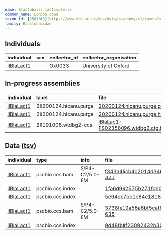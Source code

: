 ```yaml
---
name: Blastobasis lacticolella
common_name: London dowd
taxon_id: [2561016](https://www.ebi.ac.uk/ena/data/taxonomy/v1/taxon/tax-id/2561016)order: Lepidoptera
family: Blastobasidae
---
```


## Individuals:

| individual | sex | collector_id | collector_organisation |
| :--------- | :-: | :----------- | :--------------------- |
| [ilBlaLact1](ilBlaLact1.md) |  | Ox0033 | University of Oxford |

## In-progress assemblies

| individual | label | file |
| :--------- | :---- | :--- |
| [ilBlaLact1](ilBlaLact1.md) | 20200124.hicanu.purge | [20200124.hicanu.purge.prim.fasta.gz](https://darwin.cog.sanger.ac.uk/insects/Blastobasis_lacticolella/ilBlaLact1/assemblies/working/20200124.hicanu.purge/20200124.hicanu.purge.prim.fasta.gz) |
| [ilBlaLact1](ilBlaLact1.md) | 20200124.hicanu.purge | [20200124.hicanu.purge.htig.fasta.gz](https://darwin.cog.sanger.ac.uk/insects/Blastobasis_lacticolella/ilBlaLact1/assemblies/working/20200124.hicanu.purge/20200124.hicanu.purge.htig.fasta.gz) |
| [ilBlaLact1](ilBlaLact1.md) | 20191006.wtdbg2-ccs | [iBlaLac1-FS02358096.wtdbg2.ctg.fasta.gz](https://darwin.cog.sanger.ac.uk/insects/Blastobasis_lacticolella/ilBlaLact1/assemblies/working/20191006.wtdbg2-ccs/iBlaLac1-FS02358096.wtdbg2.ctg.fasta.gz) |

## Data ([tsv](Blastobasis_lacticolella_data.tsv))

| individual | type | info | file |
| :--------- | :--- | :--- | :--- |
| [ilBlaLact1](ilBlaLact1.md) | pacbio.ccs.bam | S/P4-C2/5.0-8M | [f343a45cb4c2014d346c2755894fa3a4-321](https://darwin.cog.sanger.ac.uk/insects/Blastobasis_lacticolella/ilBlaLact1/genomic_data/pacbio/m64016_190922_045316.ccs.bam) |
| [ilBlaLact1](ilBlaLact1.md) | pacbio.ccs.index |  | [1fa6d962575b271fde015ec7eaa7c15b](https://darwin.cog.sanger.ac.uk/insects/Blastobasis_lacticolella/ilBlaLact1/genomic_data/pacbio/m64016_190922_045316.ccs.bam.bai) |
| [ilBlaLact1](ilBlaLact1.md) | pacbio.ccs.index |  | [5e94de7be1c84e1818ed99d9f6538d81](https://darwin.cog.sanger.ac.uk/insects/Blastobasis_lacticolella/ilBlaLact1/genomic_data/pacbio/m64016_190922_045316.ccs.bam.pbi) |
| [ilBlaLact1](ilBlaLact1.md) | pacbio.ccs.bam | S/P4-C2/5.0-8M | [3738fe19a56a6bf5caff35458a919746-635](https://darwin.cog.sanger.ac.uk/insects/Blastobasis_lacticolella/ilBlaLact1/genomic_data/pacbio/m64089_200120_195449.ccs.bam) |
| [ilBlaLact1](ilBlaLact1.md) | pacbio.ccs.index |  | [9d48fb8f23092432b30133bb65bfa2d5](https://darwin.cog.sanger.ac.uk/insects/Blastobasis_lacticolella/ilBlaLact1/genomic_data/pacbio/m64089_200120_195449.ccs.bam.pbi) |
